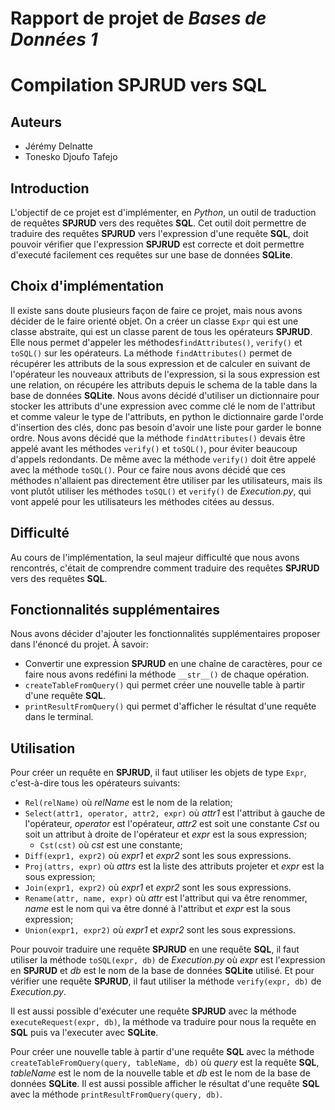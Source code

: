 # Rapport de projet de *Bases de Données 1*
# Compilation __SPJRUD__ vers __SQL__

## Auteurs

-   Jérémy Delnatte
-   Tonesko Djoufo Tafejo

## Introduction

L'objectif de ce projet est d'implémenter, en _Python_, un outil de traduction de requêtes __SPJRUD__ vers des requêtes __SQL__. Cet outil doit permettre de traduire des requêtes __SPJRUD__ vers l'expression d'une requête __SQL__, doit pouvoir vérifier que l'expression __SPJRUD__ est correcte et doit permettre d'executé facilement ces requêtes sur une base de données __SQLite__.

## Choix d'implémentation

Il existe sans doute plusieurs façon de faire ce projet, mais nous avons décider de le faire orienté objet. On a créer un classe `Expr` qui est une classe abstraite, qui est un classe parent de tous les opérateurs __SPJRUD__. Elle nous permet d'appeler les méthodes`findAttributes()`, `verify()` et `toSQL()` sur les opérateurs. 
La méthode `findAttributes()` permet de récupérer les attributs de la sous expression et de calculer en suivant de l'opérateur les nouveaux attributs de l'expression, si la sous expression est une relation, on récupére les attributs depuis le schema de la table dans la base de données __SQLite__.
Nous avons décidé d'utiliser un dictionnaire pour stocker les attributs d'une expression avec comme clé le nom de l'attribut et comme valeur le type de l'attributs, en python le dictionnaire garde l'orde d'insertion des clés, donc pas besoin d'avoir une liste pour garder le bonne ordre.
Nous avons décidé que la méthode `findAttributes()` devais être appelé avant les méthodes `verify()` et `toSQL()`, pour éviter beaucoup d'appels redondants. De même avec la méthode `verify()` doit être appelé avec la méthode `toSQL()`. Pour ce faire nous avons décidé que ces méthodes n'allaient pas directement être utiliser par les utilisateurs, mais ils vont plutôt utiliser les méthodes `toSQL()` et `verify()` de _Execution.py_, qui vont appelé pour les utilisateurs les méthodes citées au dessus.

## Difficulté

Au cours de l'implémentation, la seul majeur difficulté que nous avons rencontrés, c'était de comprendre comment traduire des requêtes __SPJRUD__ vers des requêtes __SQL__.

## Fonctionnalités supplémentaires

Nous avons décider d'ajouter les fonctionnalités supplémentaires proposer dans l'énoncé du projet. À savoir:
-   Convertir une expression __SPJRUD__ en une chaîne de caractères, pour ce faire nous avons redéfini la méthode `__str__()` de chaque opération.
-   `createTableFromQuery()` qui permet créer une nouvelle table à partir d'une requête __SQL__.
-   `printResultFromQuery()` qui permet d'afficher le résultat d'une requête dans le terminal. 

## Utilisation

Pour créer un requête en __SPJRUD__, il faut utiliser les objets de type `Expr`, c'est-à-dire tous les opérateurs suivants: 
-   `Rel(relName)` où _relName_ est le nom de la relation;
-   `Select(attr1, operator, attr2, expr)` où _attr1_ est l'attribut à gauche de l'opérateur, _operator_ est l'opérateur, _attr2_ est soit une constante _Cst_ ou soit un attribut à droite de l'opérateur et _expr_ est la sous expression;
    -   `Cst(cst)` où _cst_ est une constante;
-   `Diff(expr1, expr2)` où _expr1_ et _expr2_ sont les sous expressions. 
-   `Proj(attrs, expr)` où _attrs_ est la liste des attributs projeter et _expr_ est la sous expression;
-   `Join(expr1, expr2)` où _expr1_ et _expr2_ sont les sous expressions. 
-   `Rename(attr, name, expr)` où _attr_ est l'attribut qui va être renommer, _name_ est le nom qui va être donné à l'attribut et _expr_ est la sous expression;
-   `Union(expr1, expr2)` où _expr1_ et _expr2_ sont les sous expressions. 

Pour pouvoir traduire une requête __SPJRUD__ en une requête __SQL__, il faut utiliser la méthode `toSQL(expr, db)` de _Execution.py_ où _expr_ est l'expression en __SPJRUD__ et _db_ est le nom de la base de données __SQLite__ utilisé. Et pour vérifier une requête __SPJRUD__, il faut utiliser la méthode `verify(expr, db)` de _Execution.py_.

Il est aussi possible d'exécuter une requête __SPJRUD__ avec la méthode `executeRequest(expr, db)`, la méthode va traduire pour nous la requête en __SQL__ puis va l'executer avec __SQLite__.

Pour créer une nouvelle table à partir d'une requête __SQL__ avec la méthode `createTableFromQuery(query, tableName, db)` où _query_ est la requête __SQL__, _tableName_ est le nom de la nouvelle table et _db_ est le nom de la base de données __SQLite__. Il est aussi possible afficher le résultat d'une requête __SQL__ avec la méthode `printResultFromQuery(query, db)`.
